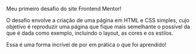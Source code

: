 Meu primeiro desafio do site Frontend Mentor! 

O desafio envolve a criação de uma página em HTML e CSS simples, cujo objetivo é reproduzir uma página que fique mais semelhante o possível da que é dada como exemplo, incluindo o layout, as cores e os estilos.

Essa é uma forma incrível de por em prática o que foi aprendido!
